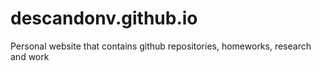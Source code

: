 # descandonv.github.io
Personal website that contains github repositories, homeworks, research and work
